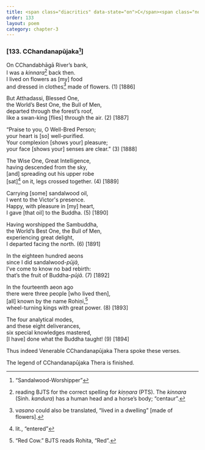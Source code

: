 ```yaml
---
title: <span class="diacritics" data-state="on">C</span><span class="no-diacritics" data-state="off">Ch</span>andanapūjaka
order: 133
layout: poem
category: chapter-3
---
```


### \[133. <span class="diacritics" data-state="on">C</span><span class="no-diacritics" data-state="off">Ch</span>andanapūjaka[^1]\]

On <span class="diacritics" data-state="on">C</span><span class="no-diacritics" data-state="off">Ch</span>andabhāgā River’s bank,  
I was a *kinnara*[^2] back then.  
I lived on flowers as \[my\] food  
and dressed in clothes[^3] made of flowers. (1) \[1886\]

But Atthadassi, Blessed One,  
the World’s Best One, the Bull of Men,  
departed through the forest’s roof,  
like a swan-king \[flies\] through the air. (2) \[1887\]

“Praise to you, O Well-Bred Person;  
your heart is \[so\] well-purified.  
Your complexion \[shows your\] pleasure;  
your face \[shows your\] senses are clear.” (3) \[1888\]

The Wise One, Great Intelligence,  
having descended from the sky,  
\[and\] spreading out his upper robe  
\[sat\][^4] on it, legs crossed together. (4) \[1889\]

Carrying \[some\] sandalwood oil,  
I went to the Victor's presence.  
Happy, with pleasure in \[my\] heart,  
I gave \[that oil\] to the Buddha. (5) \[1890\]

Having worshipped the Sambuddha,  
the World’s Best One, the Bull of Men,  
experiencing great delight,  
I departed facing the north. (6) \[1891\]

In the eighteen hundred aeons  
since I did sandalwood-*pūjā*,  
I’ve come to know no bad rebirth:  
that’s the fruit of Buddha-*pūjā*. (7) \[1892\]

In the fourteenth aeon ago  
there were three people \[who lived then\],  
\[all\] known by the name Rohiṇi,[^5]  
wheel-turning kings with great power. (8) \[1893\]

The four analytical modes,  
and these eight deliverances,  
six special knowledges mastered,  
\[I have\] done what the Buddha taught! (9) \[1894\]

Thus indeed Venerable <span class="diacritics" data-state="on">C</span><span class="no-diacritics" data-state="off">Ch</span>andanapūjaka Thera spoke these verses.

The legend of <span class="diacritics" data-state="on">C</span><span class="no-diacritics" data-state="off">Ch</span>andanapūjaka Thera is finished.

[^1]: “Sandalwood-Worshipper”

[^2]: reading BJTS for the correct spelling for *kiṇṇara* (PTS). The *kinnara* (Sinh. *kandura*) has a human head and a horse’s body; “centaur”.

[^3]: v*asano* could also be translated, “lived in a dwelling” \[made of flowers\].

[^4]: lit., “entered”

[^5]: “Red Cow.” BJTS reads Rohita, “Red”.
